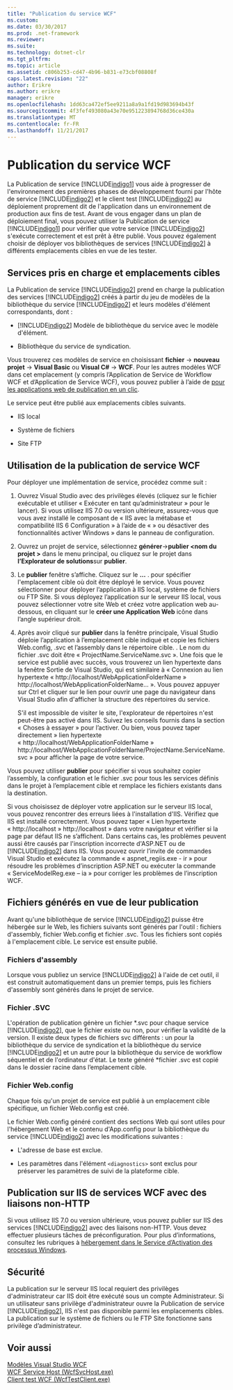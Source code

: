 ```yaml
---
title: "Publication du service WCF"
ms.custom: 
ms.date: 03/30/2017
ms.prod: .net-framework
ms.reviewer: 
ms.suite: 
ms.technology: dotnet-clr
ms.tgt_pltfrm: 
ms.topic: article
ms.assetid: c806b253-cd47-4b96-b831-e73cbf08808f
caps.latest.revision: "22"
author: Erikre
ms.author: erikre
manager: erikre
ms.openlocfilehash: 1dd63ca472ef5ee9211a8a9a1fd19d983694b43f
ms.sourcegitcommit: 4f3fef493080a43e70e951223894768d36ce430a
ms.translationtype: MT
ms.contentlocale: fr-FR
ms.lasthandoff: 11/21/2017
---
```

# <a name="wcf-service-publishing"></a>Publication du service WCF
La Publication de service [!INCLUDE[indigo1](../../../includes/indigo1-md.md)] vous aide à progresser de l'environnement des premières phases de développement fourni par l'hôte de service [!INCLUDE[indigo2](../../../includes/indigo2-md.md)] et le client test [!INCLUDE[indigo2](../../../includes/indigo2-md.md)] au déploiement proprement dit de l'application dans un environnement de production aux fins de test. Avant de vous engager dans un plan de déploiement final, vous pouvez utiliser la Publication de service [!INCLUDE[indigo1](../../../includes/indigo1-md.md)] pour vérifier que votre service [!INCLUDE[indigo2](../../../includes/indigo2-md.md)] s'exécute correctement et est prêt à être publié. Vous pouvez également choisir de déployer vos bibliothèques de services [!INCLUDE[indigo2](../../../includes/indigo2-md.md)] à différents emplacements cibles en vue de les tester.  
  
## <a name="supported-services-and-target-locations"></a>Services pris en charge et emplacements cibles  
 La Publication de service [!INCLUDE[indigo2](../../../includes/indigo2-md.md)] prend en charge la publication des services [!INCLUDE[indigo2](../../../includes/indigo2-md.md)] créés à partir du jeu de modèles de la bibliothèque du service [!INCLUDE[indigo2](../../../includes/indigo2-md.md)] et leurs modèles d'élément correspondants, dont :  
  
-   [!INCLUDE[indigo2](../../../includes/indigo2-md.md)] Modèle de bibliothèque du service avec le modèle d'élément.  
  
-   Bibliothèque du service de syndication.  
  
 Vous trouverez ces modèles de service en choisissant **fichier** -> **nouveau projet** -> **Visual Basic** ou **Visual C#**  ->  **WCF**. Pour les autres modèles WCF dans cet emplacement (y compris l’Application de Service de Workflow WCF et d’Application de Service WCF), vous pouvez publier à l’aide de [pour les applications web de publication en un clic](https://msdn.microsoft.com/en-us/library/dd465337\(v=vs.110\).aspx).  
  
 Le service peut être publié aux emplacements cibles suivants.  
  
-   IIS local  
  
-   Système de fichiers  
  
-   Site FTP  
  
## <a name="using-wcf-service-publishing"></a>Utilisation de la publication de service WCF  
 Pour déployer une implémentation de service, procédez comme suit :  
  
1.  Ouvrez Visual Studio avec des privilèges élevés (cliquez sur le fichier exécutable et utiliser « Exécuter en tant qu’administrateur » pour le lancer).  Si vous utilisez IIS 7.0 ou version ultérieure, assurez-vous que vous avez installé le composant de « IIS avec la métabase et compatibilité IIS 6 Configuration » à l’aide de « » ou désactiver des fonctionnalités activer Windows » dans le panneau de configuration.  
  
2.  Ouvrez un projet de service, sélectionnez **générer**->**publier \<nom du projet >** dans le menu principal, ou cliquez sur le projet dans **l’Explorateur de solutions**sur **publier**.  
  
3.  Le **publier** fenêtre s’affiche. Cliquez sur le **...** . pour spécifier l'emplacement cible où doit être déployé le service. Vous pouvez sélectionner pour déployer l’application à IIS local, système de fichiers ou FTP Site. Si vous déployez l’application sur le serveur IIS local, vous pouvez sélectionner votre site Web et créez votre application web au-dessous, en cliquant sur le **créer une Application Web** icône dans l’angle supérieur droit.  
  
4.  Après avoir cliqué sur **publier** dans la fenêtre principale, Visual Studio déploie l’application à l’emplacement cible indiqué et copie les fichiers Web.config, .svc et l’assembly dans le répertoire cible. . Le nom du fichier .svc doit être « ProjectName.ServiceName.svc ». Une fois que le service est publié avec succès, vous trouverez un lien hypertexte dans la fenêtre Sortie de Visual Studio, qui est similaire à « Connexion au lien hypertexte « http://localhost/WebApplicationFolderName » http://localhost/WebApplicationFolderName... ». Vous pouvez appuyer sur Ctrl et cliquer sur le lien pour ouvrir une page du navigateur dans Visual Studio afin d'afficher la structure des répertoires du service.  
  
     S'il est impossible de visiter le site, l'explorateur de répertoires n'est peut-être pas activé dans IIS. Suivez les conseils fournis dans la section « Choses à essayer » pour l’activer. Ou bien, vous pouvez taper directement » lien hypertexte « http://localhost/WebApplicationFolderName » http://localhost/WebApplicationFolderName/ProjectName.ServiceName.svc » pour afficher la page de votre service.  
  
 Vous pouvez utiliser **publier** pour spécifier si vous souhaitez copier l’assembly, la configuration et le fichier .svc pour tous les services définis dans le projet à l’emplacement cible et remplace les fichiers existants dans la destination.  
  
 Si vous choisissez de déployer votre application sur le serveur IIS local, vous pouvez rencontrer des erreurs liées à l'installation d'IIS. Vérifiez que IIS est installé correctement. Vous pouvez taper « Lien hypertexte « http://localhost » http://localhost » dans votre navigateur et vérifier si la page par défaut IIS ne s’affichent.  Dans certains cas, les problèmes peuvent aussi être causés par l'inscription incorrecte d'ASP.NET ou de [!INCLUDE[indigo2](../../../includes/indigo2-md.md)] dans IIS. Vous pouvez ouvrir l’invite de commandes Visual Studio et exécutez la commande « aspnet_regiis.exe - ir » pour résoudre les problèmes d’inscription ASP.NET ou exécuter la commande « ServiceModelReg.exe – ia » pour corriger les problèmes de l’inscription WCF.  
  
## <a name="files-generated-for-publishing"></a>Fichiers générés en vue de leur publication  
 Avant qu'une bibliothèque de service [!INCLUDE[indigo2](../../../includes/indigo2-md.md)] puisse être hébergée sur le Web, les fichiers suivants sont générés par l'outil : fichiers d'assembly, fichier Web.config et fichier .svc. Tous les fichiers sont copiés à l'emplacement cible. Le service est ensuite publié.  
  
### <a name="assembly-files"></a>Fichiers d'assembly  
 Lorsque vous publiez un service [!INCLUDE[indigo2](../../../includes/indigo2-md.md)] à l'aide de cet outil, il est construit automatiquement dans un premier temps, puis les fichiers d'assembly sont générés dans le projet de service.  
  
### <a name="svc-file"></a>Fichier .SVC  
 L'opération de publication génère un fichier *.svc pour chaque service [!INCLUDE[indigo2](../../../includes/indigo2-md.md)], que le fichier existe ou non, pour vérifier la validité de la version. Il existe deux types de fichiers svc différents : un pour la bibliothèque du service de syndication et la bibliothèque du service [!INCLUDE[indigo2](../../../includes/indigo2-md.md)] et un autre pour la bibliothèque du service de workflow séquentiel et de l'ordinateur d'état. Le texte généré \*fichier .svc est copié dans le dossier racine dans l’emplacement cible.  
  
### <a name="webconfig-file"></a>Fichier Web.config  
 Chaque fois qu'un projet de service est publié à un emplacement cible spécifique, un fichier Web.config est créé.  
  
 Le fichier Web.config généré contient des sections Web qui sont utiles pour l'hébergement Web et le contenu d'App.config pour la bibliothèque du service [!INCLUDE[indigo2](../../../includes/indigo2-md.md)] avec les modifications suivantes :  
  
-   L'adresse de base est exclue.  
  
-   Les paramètres dans l'élément `<diagnostics>` sont exclus pour préserver les paramètres de suivi de la plateforme cible.  
  
## <a name="publishing-wcf-services-with-non-http-bindings-to-iis"></a>Publication sur IIS de services WCF avec des liaisons non-HTTP  
 Si vous utilisez IIS 7.0 ou version ultérieure, vous pouvez publier sur IIS des services [!INCLUDE[indigo2](../../../includes/indigo2-md.md)] avec des liaisons non-HTTP. Vous devez effectuer plusieurs tâches de préconfiguration. Pour plus d’informations, consultez les rubriques à [hébergement dans le Service d’Activation des processus Windows](../../../docs/framework/wcf/feature-details/hosting-in-windows-process-activation-service.md).  
  
## <a name="security"></a>Sécurité  
 La publication sur le serveur IIS local requiert des privilèges d'administrateur car IIS doit être exécuté sous un compte Administrateur. Si un utilisateur sans privilège d'administrateur ouvre la Publication de service [!INCLUDE[indigo2](../../../includes/indigo2-md.md)], IIS n'est pas disponible parmi les emplacements cibles. La publication sur le système de fichiers ou le FTP Site fonctionne sans privilège d’administrateur.  
  
## <a name="see-also"></a>Voir aussi  
 [Modèles Visual Studio WCF](../../../docs/framework/wcf/wcf-vs-templates.md)  
 [WCF Service Host (WcfSvcHost.exe)](../../../docs/framework/wcf/wcf-service-host-wcfsvchost-exe.md)  
 [Client test WCF (WcfTestClient.exe)](../../../docs/framework/wcf/wcf-test-client-wcftestclient-exe.md)

